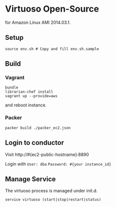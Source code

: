 # Virtuoso Open-Source

for Amazon Linux AMI 2014.03.1.

## Setup

```
source env.sh # Copy and fill env.sh.sample
```

## Build

### Vagrant

```
bundle
librarian-chef install
vagrant up --provide=aws
```

and reboot instance.


### Packer

`packer build ./packer_ec2.json`

## Login to conductor

Visit http://#{ec2-public-hostname}:8890

Login with `User: dba` `Password: #{your instance_id}`

## Manage Service

The virtuoso process is managed under init.d.

`service virtuoso (start|stop|restart|status)`

